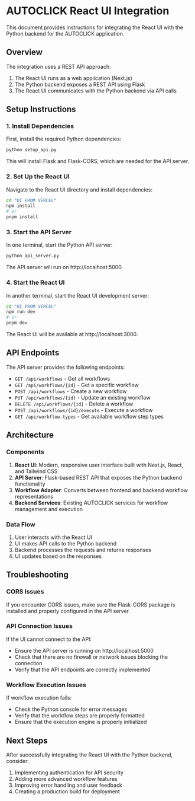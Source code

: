 # AUTOCLICK React UI Integration

This document provides instructions for integrating the React UI with the Python backend for the AUTOCLICK application.

## Overview

The integration uses a REST API approach:

1. The React UI runs as a web application (Next.js)
2. The Python backend exposes a REST API using Flask
3. The React UI communicates with the Python backend via API calls

## Setup Instructions

### 1. Install Dependencies

First, install the required Python dependencies:

```bash
python setup_api.py
```

This will install Flask and Flask-CORS, which are needed for the API server.

### 2. Set Up the React UI

Navigate to the React UI directory and install dependencies:

```bash
cd "UI FROM VERCEL"
npm install
# or
pnpm install
```

### 3. Start the API Server

In one terminal, start the Python API server:

```bash
python api_server.py
```

The API server will run on http://localhost:5000.

### 4. Start the React UI

In another terminal, start the React UI development server:

```bash
cd "UI FROM VERCEL"
npm run dev
# or
pnpm dev
```

The React UI will be available at http://localhost:3000.

## API Endpoints

The API server provides the following endpoints:

- `GET /api/workflows` - Get all workflows
- `GET /api/workflows/{id}` - Get a specific workflow
- `POST /api/workflows` - Create a new workflow
- `PUT /api/workflows/{id}` - Update an existing workflow
- `DELETE /api/workflows/{id}` - Delete a workflow
- `POST /api/workflows/{id}/execute` - Execute a workflow
- `GET /api/workflow-types` - Get available workflow step types

## Architecture

### Components

1. **React UI**: Modern, responsive user interface built with Next.js, React, and Tailwind CSS
2. **API Server**: Flask-based REST API that exposes the Python backend functionality
3. **Workflow Adapter**: Converts between frontend and backend workflow representations
4. **Backend Services**: Existing AUTOCLICK services for workflow management and execution

### Data Flow

1. User interacts with the React UI
2. UI makes API calls to the Python backend
3. Backend processes the requests and returns responses
4. UI updates based on the responses

## Troubleshooting

### CORS Issues

If you encounter CORS issues, make sure the Flask-CORS package is installed and properly configured in the API server.

### API Connection Issues

If the UI cannot connect to the API:
- Ensure the API server is running on http://localhost:5000
- Check that there are no firewall or network issues blocking the connection
- Verify that the API endpoints are correctly implemented

### Workflow Execution Issues

If workflow execution fails:
- Check the Python console for error messages
- Verify that the workflow steps are properly formatted
- Ensure that the execution engine is properly initialized

## Next Steps

After successfully integrating the React UI with the Python backend, consider:

1. Implementing authentication for API security
2. Adding more advanced workflow features
3. Improving error handling and user feedback
4. Creating a production build for deployment
